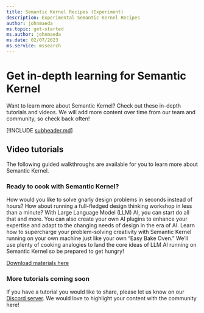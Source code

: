 ```yaml
---
title: Semantic Kernel Recipes (Experiment)
description: Experimental Semantic Kernel Recipes 
author: johnmaeda
ms.topic: get-started
ms.author: johnmaeda
ms.date: 02/07/2023
ms.service: mssearch
---
```


# Get in-depth learning for Semantic Kernel

Want to learn more about Semantic Kernel? Check out these in-depth tutorials and videos. We will add more content over time from our team and community, so check back often! 

[!INCLUDE [subheader.md](../includes/pat_medium.md)]


## Video tutorials
The following guided walkthroughs are available for you to learn more about Semantic Kernel.

### Ready to cook with Semantic Kernel?
How would you like to solve gnarly design problems in seconds instead of hours? How about running a full-fledged design thinking workshop in less than a minute? With Large Language Model (LLM) AI, you can start do all that and more. You can also create your own AI plugins to enhance your expertise and adapt to the changing needs of design in the era of AI. Learn how to supercharge your problem-solving creativity with Semantic Kernel running on your own machine just like your own “Easy Bake Oven.” We’ll use plenty of cooking analogies to land the core ideas of LLM AI running on Semantic Kernel so be prepared to get hungry!

[Download materials here](https://aka.ms/sk/recipes)

### More tutorials coming soon
If you have a tutorial you would like to share, please let us know on our [Discord server](https://aka.ms/sk/discord). We would love to highlight your content with the community here!